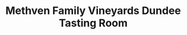 ---
title: "Methven Family Vineyards Dundee Tasting Room"
url: /dundee/methven-family-vineyards-dundee-tasting-room/
shop: wine
---